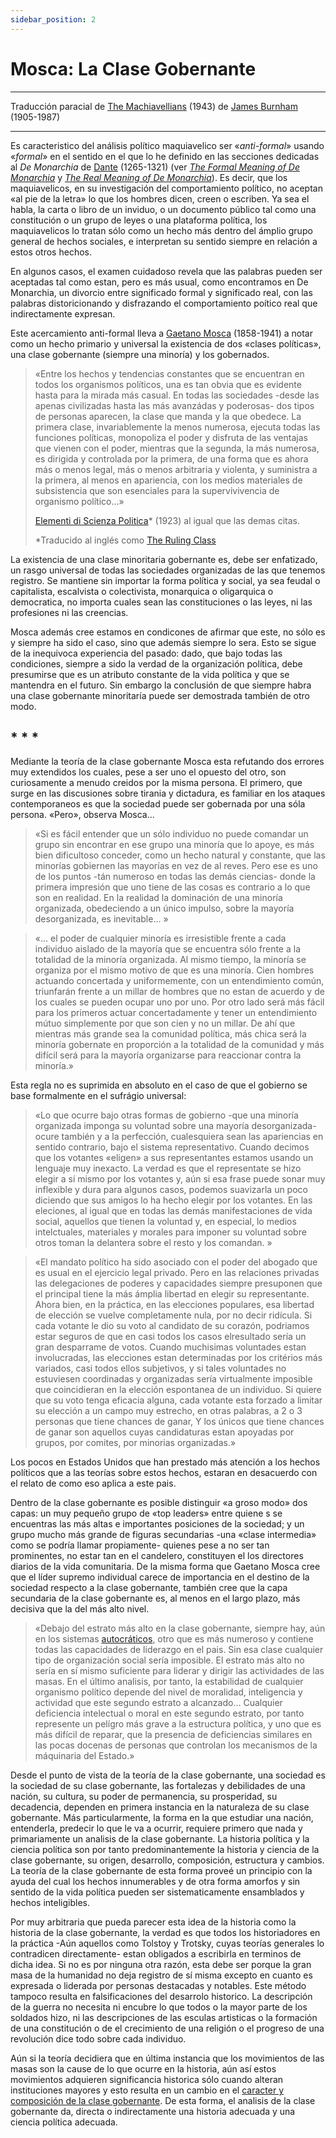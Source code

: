 ```yaml
---
sidebar_position: 2
---
```


#  Mosca: La Clase Gobernante

 <hr style={{  marginTop: '1em' }} />

<p class="md_footnote_size">
Traducción paracial de <a href="https://archive.org/details/in.ernet.dli.2015.247666" target="_blank" rel="noopener noreferrer">The Machiavellians</a> (1943) de <a href="https://es.wikipedia.org/wiki/James_Burnham" target="_blank" rel="noopener noreferrer">James Burnham</a> (1905-1987) <br />
</p>

 <hr style={{  marginBottom: '2em' }} />

 

Es caracteristico del análisis político maquiavelico ser «*anti-formal*» usando «*formal*» en el sentido en el que lo he definido en las secciones dedicadas al <i>De Monarchia</i> de <a href="https://es.wikipedia.org/wiki/Dante_Alighieri" target="_blank" rel="noopener noreferrer">Dante</a>  (1265-1321) (ver *<a href="https://archive.org/details/in.ernet.dli.2015.247666/page/n9/mode/2up" target="_blank" rel="noopener noreferrer">The Formal Meaning of De Monarchia</a>* y *<a href="https://archive.org/details/in.ernet.dli.2015.247666/page/n15/mode/2up">The Real Meaning of De Monarchia</a>*). Es decir, que los maquiavelicos, en su investigación del comportamiento político, no aceptan «al pie de la letra» lo que los hombres dicen, creen o escriben. Ya sea el habla, la carta o libro de un inviduo, o un documento público tal como una constitución o un grupo de leyes o una plataforma política, los maquiavelicos lo tratan sólo como un hecho más dentro del ámplio grupo general de hechos sociales, e interpretan su sentido siempre en relación a estos otros hechos.

En algunos casos, el examen cuidadoso revela que las palabras pueden ser aceptadas tal como estan, pero es más usual, como encontramos en De Monarchia, un divorcio entre significado formal y significado real, con las palabras distoricionando y disfrazando el comportamiento poítico real que indirectamente expresan.

Este acercamiento anti-formal lleva a <a href="https://es.wikipedia.org/wiki/Gaetano_Mosca" target="_blank" rel="noopener noreferrer">Gaetano Mosca</a> (1858-1941) a notar como un hecho primario y universal la existencia de dos «clases políticas», una clase gobernante (siempre una minoría) y los gobernados.

<blockquote>

<p>«Entre los hechos y tendencias constantes que se encuentran en todos los organismos políticos, una es tan obvia que es evidente hasta para la mirada más casual. En todas las sociedades -desde las apenas civilizadas hasta las más avanzádas y poderosas- dos tipos de personas aparecen, la clase que manda y la que obedece. La primera clase, invariablemente la menos numerosa, ejecuta todas las funciones políticas, monopoliza el poder y disfruta de las ventajas que vienen con el poder, mientras que la segunda, la más numerosa, es dirigida y controlada por la primera, de una forma que es ahora más o menos legal, más o menos arbitraria y violenta, y suministra a la primera, al menos en apariencia, con los medios materiales de subsistencia que son esenciales para la supervivivencia de organismo político...»</p>

<a href="https://archive.org/details/elementidiscienz00moscuoft" target="_blank" rel="noopener noreferrer">Elementi di Scienza Politica</a>* (1923) al igual que las demas citas.


<p class="md_footnote_size">*Traducido al inglés como <a href="https://archive.org/details/in.ernet.dli.2015.190559" target="_blank" rel="noopener noreferrer">The Ruling Class</a></p>

</blockquote>

La existencia de una clase minoritaria gobernante es, debe ser enfatizado, un rasgo universal de todas las sociedades organizadas de las que tenemos registro. Se mantiene sin importar la forma política y social, ya sea feudal o capitalista, escalvista o colectivista, monarquica o oligarquica o democratica, no importa cuales sean las constituciones o las leyes, ni las profesiones ni las creencias.

Mosca además cree estamos en condicones de afirmar que este, no sólo es y siempre ha sido el caso, sino que además siempre lo sera. Esto se sigue de la inequivoca experiencia del pasado: dado, que bajo todas las condiciones, siempre a sido la verdad de la organización política, debe presumirse que es un atributo constante de la vida política y que se mantendra en el futuro. Sin embargo la conclusión de que siempre habra una clase gobernante minoritaría puede ser demostrada también de otro modo.

##   * * *

Mediante la teoría de la clase gobernante Mosca esta refutando dos errores muy extendidos los cuales, pese a ser uno el opuesto del otro, son curiosamente a menudo creidos por la misma persona. El primero, que surge en las discusiones sobre tirania y dictadura, es familiar en los ataques contemporaneos es que la sociedad puede ser gobernada por una sóla persona. «Pero», observa Mosca...

<blockquote><p>«Si es fácil entender que un sólo individuo no puede comandar un grupo sin encontrar en ese grupo una minoría que lo apoye, es más bien dificultoso conceder, como un hecho natural y constante, que las minorías gobiernen las mayorías en vez de al reves. Pero ese es uno de los puntos -tán numeroso en todas las demás ciencias- donde la primera impresión que uno tiene de las cosas es contrario a lo que son en realidad. En la realidad la dominación de una minoría organizada, obedeciendo a un único impulso, sobre la mayoría desorganizada, es inevitable... »</p></blockquote>

<blockquote><p>«... el poder de cualquier minoría es irresistible frente a cada individuo aislado de la mayoría que se encuentra sólo frente a la totalidad de la minoría organizada. Al mismo tiempo, la minoría se organiza por el mismo motivo de que es una minoría. Cien hombres actuando concertada y uniformemente, con un entendimiento común, triunfarán frente a un millar de hombres que no estan de acuerdo y de los cuales se pueden ocupar uno por uno. Por otro lado será más fácil para los primeros actuar concertadamente y tener un entendimiento mútuo simplemente por que son cien y no un millar. De ahí que mientras más grande sea la comunidad política, más chica será la minoría gobernate en proporción a la totalidad de la comunidad y más difícil será para la mayoría organizarse para reaccionar contra la minoría.»</p></blockquote>

Esta regla no es suprimida en absoluto en el caso de que el gobierno se base formalmente en el sufrágio universal:

<blockquote><p>«Lo que ocurre bajo otras formas de gobierno -que una minoría organizada imponga su voluntad sobre una mayoría desorganizada- ocure también y a la perfección, cualesquiera sean las apariencias en sentido contrario, bajo el sistema representativo. Cuando decimos que los votantes «eligen» a sus representantes estamos usando un lenguaje muy inexacto. La verdad es que el representate se hizo elegir a sí mismo por los votantes y, aún si esa frase puede sonar muy inflexible y dura para algunos casos, podemos suavizarla un poco diciendo que sus amigos lo ha hecho elegir por los votantes. En las eleciones, al igual que en todas las demás manifestaciones de vida social, aquellos que tienen la voluntad y, en especial, lo medios intelctuales, materiales y morales para imponer su voluntad sobre otros toman la delantera sobre el resto y los comandan. »</p></blockquote>

<blockquote><p>«El mandato político ha sido asociado con el poder del abogado que es usual en el ejercicio legal privado. Pero en las relaciones privadas las delegaciones de poderes y capacidades siempre presuponen que el principal tiene la más ámplia libertad en elegir su representante. Ahora bien, en la práctica, en las elecciones populares, esa libertad de elección se vuelve completamente nula, por no decir ridícula. Si cada votante le dio su voto al candidato de su corazón, podriamos estar seguros de que en casi todos los casos elresultado sería un gran desparrame de votos. Cuando muchisimas voluntades estan involucradas, las elecciones estan determinadas por los critérios más variados, casi todos ellos subjetivos, y si tales voluntades no estuviesen coordinadas y organizadas sería virtualmente imposible que coincidieran en la elección espontanea de un individuo. Si quiere que su voto tenga eficacia alguna, cada votante esta forzado a limitar su elección a un campo muy estrecho, en otras palabras, a 2 o 3 personas que tiene chances de ganar, Y los únicos que tiene chances de ganar son aquellos cuyas candidaturas estan apoyadas por grupos, por comites, por minorias organizadas.»</p></blockquote>

Los pocos en Estados Unidos que han prestado más atención a los hechos políticos que a las teorías sobre estos hechos, estaran en desacuerdo con el relato de como eso aplica a este pais.

Dentro de la clase gobernante es posible distinguir «a groso modo» dos capas: un muy pequeño grupo de «top leaders» entre quiene s se encuentras las más altas e importantes posiciones de la sociedad; y un grupo mucho más grande de figuras secundarias -una «clase intermedia» como se podría llamar propiamente- quienes pese a no ser tan prominentes, no estar tan en el candelero, constituyen el los directores diarios de la vida comunitaria. De la misma forma que Gaetano Mosca cree que el líder supremo individual carece de importancia en el destino de la sociedad respecto a la clase gobernante, también cree que la capa secundaria de la clase gobernante es, al menos en el largo plazo, más decisiva que la del más alto nivel.


<blockquote><p>«Debajo del estrato más alto en la clase gobernante, siempre hay, aún en los sistemas <a href="https://es.wikipedia.org/wiki/Autocracia" target="_blank" rel="noopener noreferrer">autocráticos</a>, otro que es más numeroso y contiene todas las capacidades de liderazgo en el pais. Sin esa clase cualquier tipo de organización social sería imposible. El estrato más alto no sería en sí mismo suficiente para liderar y dirigir las actividades de las masas. En el último analisis, por tanto, la estabilidad de cualquier organismo político depende del nivel de moralidad, inteligencia y actividad que este segundo estrato a alcanzado...  Cualquier deficiencia intelectual o moral en este segundo estrato, por tanto represente un pelígro más grave a la estructura política, y uno que es más difícil de reparar, que la presencia de deficiencias similares en las pocas docenas de personas que controlan los mecanismos de la máquinaria del Estado.»</p></blockquote>



Desde el punto de vista de la teoría de la clase gobernante, una sociedad es la sociedad de su clase gobernante, las fortalezas y debilidades de una nación, su cultura, su poder de permanencia, su prosperidad, su decadencia, dependen en primera instancia en la naturaleza de su clase gobernante. Más particularmente, la forma en la que estudiar una nación, entenderla, predecir lo que le va a ocurrir, requiere primero que nada y primariamente un analisis de la clase gobernante. La historia política y la ciencia política son por tanto predominantemente la historia y ciencia de la clase gobernante, su origen, desarrollo, composición, estructura y cambios. La teoría de la clase gobernante de esta forma proveé un principio con la ayuda del cual los hechos innumerables y de otra forma amorfos y sin sentido de la vida política pueden ser sistematicamente ensamblados y hechos inteligibles.


Por muy arbitraria que pueda parecer esta idea de la historia como la historia de la clase gobernante, la verdad es que todos los historiadores en la práctica -Aún aquellos como Tolstoy y Trotsky, cuyas teorías generales lo contradicen directamente- estan obligados a escribirla en terminos de dicha idea. Si no es por ninguna otra razón, esta debe ser porque la gran masa de la humanidad no deja registro de sí misma excepto en cuanto es expresada o liderada por personas destacadas y notables. Este método tampoco resulta en falsificaciones del desarrolo historico. La descripción de la guerra no necesita ni encubre lo que todos o la mayor parte de los soldados hizo, ni las descripciones de las esculas artisticas o la formación de una constitución o de el crecimiento de una religión o el progreso de una revolución dice todo sobre cada individuo.



Aún si la teoría decidiera que en última instancia que los movimientos de las masas son la cause de lo que ocurre en la historia, aún así estos movimientos adquieren significancia historica sólo cuando alteran instituciones mayores y esto resulta en un cambio en el <span class="lnk"><a href="/textosI/maquiavelistas/maq3">caracter y composición de la clase gobernante</a></span>. De esta forma, el analisis de la clase gobernante da, directa o indirectamente una historia adecuada y una ciencia política adecuada.

